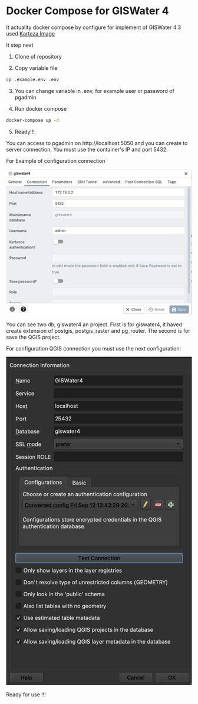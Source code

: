 # Docker Compose for GISWater 4 

It actuality docker compose by configure for implement of GISWater 4.3 used [Kartoza Image](https://hub.docker.com/r/kartoza/postgis) 

It step next

1. Clone of repository

2. Copy variable file

```sh
cp .example.env .env
```

3. You can change variable in .env, for example user or password of pgadmin

4. Run docker compose

```sh
docker-compose up -d
```

5. Ready!!!


You can access to pgadmin on http://localhost:5050 and you can create to server connection, You must use the container's IP and port 5432. 


For Example of configuration connection 

![connection setting pgadmin](image.png)

You can see two db, giswater4 an project. First is for giswater4, it haved create extension of postgis, postgis_raster and pg_router. The second is for save the QGIS project. 

For configuration QGIS connection you must use the next configuration: 

![connection setting qgis](image-1.png)

Ready for use !!!
